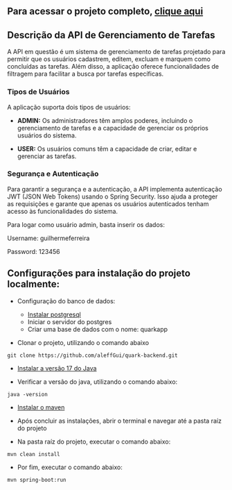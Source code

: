 ## Para acessar o projeto completo, [clique aqui](https://quark-taskmanager.netlify.app)

## Descrição da API de Gerenciamento de Tarefas

A API em questão é um sistema de gerenciamento de tarefas projetado para permitir que os usuários cadastrem, editem, excluam e marquem como concluídas as tarefas. Além disso, a aplicação oferece funcionalidades de filtragem para facilitar a busca por tarefas específicas.

### Tipos de Usuários

A aplicação suporta dois tipos de usuários:

- **ADMIN:** Os administradores têm amplos poderes, incluindo o gerenciamento de tarefas e a capacidade de gerenciar os próprios usuários do sistema.

- **USER:** Os usuários comuns têm a capacidade de criar, editar e gerenciar as tarefas.

### Segurança e Autenticação

Para garantir a segurança e a autenticação, a API implementa autenticação JWT (JSON Web Tokens) usando o Spring Security. Isso ajuda a proteger as requisições e garante que apenas os usuários autenticados tenham acesso às funcionalidades do sistema.

Para logar como usuário admin, basta inserir os dados:

Username: guilhermeferreira

Password: 123456

## Configurações para instalação do projeto localmente:

- Configuração do banco de dados:
  - [Instalar postgresql](https://www.postgresql.org/download/)
  - Iniciar o servidor do postgres
  - Criar uma base de dados com o nome: quarkapp

- Clonar o projeto, utilizando o comando abaixo
```
git clone https://github.com/aleffGui/quark-backend.git
```

- [Instalar a versão 17 do Java](https://adoptium.net/temurin/releases/?version=17)

- Verificar a versão do java, utilizando o comando abaixo:
```
java -version
```
- [Instalar o maven](https://maven.apache.org/download.cgi)

- Após concluir as instalações, abrir o terminal e navegar até a pasta raíz do projeto

-  Na pasta raíz do projeto, executar o comando abaixo:
```
mvn clean install
```
- Por fim, executar o comando abaixo:
```
mvn spring-boot:run
```
